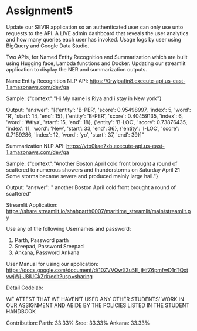 # Assignment5

Update our SEVIR application so an authenticated user can only use unto <n> requests to the API. A LIVE admin dashboard that reveals the user analytics and how many queries each user has invoked. Usage logs by user using BigQuery and Google Data Studio. 
  
Two APIs, for Named Entity Recognition and Summarization which are built using Hugging face, Lambda functions and Docker. Updating our streamlit application to display the NER and summarization outputs. 

Name Entity Recognition NLP API: https://0rwjoafjn8.execute-api.us-east-1.amazonaws.com/dev/qa
  
Sample: {"context":"Hi My name is Riya and i stay in New york"}

Output: "answer": "[{'entity': 'B-PER', 'score': 0.95498997, 'index': 5, 'word': 'R', 'start': 14, 'end': 15}, {'entity': 'B-PER', 'score': 0.40459135, 'index': 6, 'word': '##iya', 'start': 15, 'end': 18}, {'entity': 'B-LOC', 'score': 0.73876435, 'index': 11, 'word': 'New', 'start': 33, 'end': 36}, {'entity': 'I-LOC', 'score': 0.7159286, 'index': 12, 'word': 'yo', 'start': 37, 'end': 39}]"
  
Summarization NLP API: https://yto0kae7xb.execute-api.us-east-1.amazonaws.com/dev/qa
  
Sample: {"context":"Another Boston April cold front brought a round of scattered to numerous showers and thunderstorms on Saturday April 21 Some storms became severe and produced mainly large hail."}

Output: "answer": "<pad> another Boston April cold front brought a round of scattered"
  
Streamlit Application: https://share.streamlit.io/shahparth0007/maritime_streamlit/main/streamlit.py
  
Use any of the following Usernames and password: 
1) Parth, Password parth
2) Sreepad, Password Sreepad
3) Ankana, Password Ankana
  
User Manual for using our application: https://docs.google.com/document/d/10ZVVQwX3u5E_jHfZ6pmfwD1nTQxtvwjWj-J8iUCkZrk/edit?usp=sharing
  
Detail Codelab: 
  
WE ATTEST THAT WE HAVEN’T USED ANY OTHER STUDENTS’ WORK IN OUR ASSIGNMENT AND ABIDE BY THE POLICIES LISTED IN THE STUDENT HANDBOOK

Contribution: Parth: 33.33% Sree: 33.33% Ankana: 33.33%
